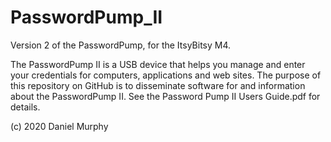 # PasswordPump_II
Version 2 of the PasswordPump, for the ItsyBitsy M4.

The PasswordPump II is a USB device that helps you manage and enter your credentials for computers, applications and web sites.  The purpose of this repository on GitHub is to disseminate software for and information about the PasswordPump II.  See the Password Pump II Users Guide.pdf for details.

(c) 2020 Daniel Murphy
